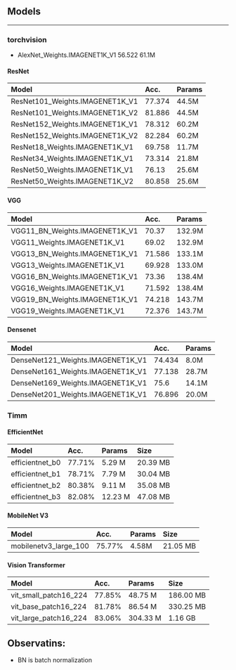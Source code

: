 ## Models
---

### torchvision

* AlexNet_Weights.IMAGENET1K_V1     56.522      61.1M

#### ResNet

| Model                             | Acc.    |   Params  |
|:----------------------------------|:--------|:----------|
| ResNet101_Weights.IMAGENET1K_V1   |  77.374 |     44.5M |
| ResNet101_Weights.IMAGENET1K_V2   |  81.886 |     44.5M |
| ResNet152_Weights.IMAGENET1K_V1   |  78.312 |     60.2M |
| ResNet152_Weights.IMAGENET1K_V2   |  82.284 |     60.2M |
| ResNet18_Weights.IMAGENET1K_V1    |  69.758 |     11.7M |
| ResNet34_Weights.IMAGENET1K_V1    |  73.314 |     21.8M |
| ResNet50_Weights.IMAGENET1K_V1    |  76.13  |     25.6M |
| ResNet50_Weights.IMAGENET1K_V2    |  80.858 |     25.6M |

#### VGG

| Model                             | Acc.    |   Params  |
|:----------------------------------|:--------|:----------|
| VGG11_BN_Weights.IMAGENET1K_V1    |  70.37  |    132.9M |
| VGG11_Weights.IMAGENET1K_V1       |  69.02  |    132.9M |
| VGG13_BN_Weights.IMAGENET1K_V1    |  71.586 |    133.1M |
| VGG13_Weights.IMAGENET1K_V1       |  69.928 |    133.0M |
| VGG16_BN_Weights.IMAGENET1K_V1    |  73.36  |    138.4M |
| VGG16_Weights.IMAGENET1K_V1       |  71.592 |    138.4M |
| VGG19_BN_Weights.IMAGENET1K_V1    |  74.218 |    143.7M |
| VGG19_Weights.IMAGENET1K_V1       |  72.376 |    143.7M |

#### Densenet

| Model                             | Acc.   |  Params |
|:----------------------------------|:-------|:--------|
| DenseNet121_Weights.IMAGENET1K_V1 | 74.434 |   8.0M  |
| DenseNet161_Weights.IMAGENET1K_V1 | 77.138 |  28.7M  |
| DenseNet169_Weights.IMAGENET1K_V1 | 75.6   |  14.1M  |
| DenseNet201_Weights.IMAGENET1K_V1 | 76.896 |  20.0M  |

### Timm

#### EfficientNet

| Model                  | Acc.      |    Params | Size      |
|:-----------------------|:----------|:----------|:----------|
| efficientnet_b0        |   77.71%  |    5.29 M |  20.39 MB |
| efficientnet_b1        |   78.71%  |    7.79 M |  30.04 MB |
| efficientnet_b2        |   80.38%  |    9.11 M |  35.08 MB |
| efficientnet_b3        |   82.08%  |   12.23 M |  47.08 MB |
 
#### MobileNet V3

| Model                  | Acc.      |    Params | Size       |
|:-----------------------|:----------|:----------|:-----------|
| mobilenetv3_large_100  |  75.77%   |     4.58M |   21.05 MB |

#### Vision Transformer

| Model                  | Acc.      |    Params | Size       |
|:-----------------------|:----------|:----------|:-----------|
| vit_small_patch16_224  |  77.85%   |   48.75 M |  186.00 MB |
| vit_base_patch16_224   |  81.78%   |   86.54 M |  330.25 MB |
| vit_large_patch16_224  |  83.06%   |  304.33 M |    1.16 GB |


## Observatins:


* BN is batch normalization